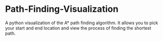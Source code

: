 # Path-Finding-Visualization
A python visualization of the A* path finding algorithm. It allows you to pick your start and end location and view the process of finding the shortest path.
